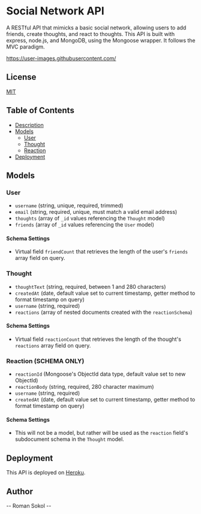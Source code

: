 # Social Network API

A RESTful API that mimicks a basic social network, allowing users to add friends, create thoughts, and react to thoughts. This API is built with express, node.js, and MongoDB, using the Mongoose wrapper. It follows the MVC paradigm.

https://user-images.githubusercontent.com/



## License

[MIT](https://opensource.org/licenses/MIT)

## Table of Contents

- [Description](#description)
- [Models](#models)
  - [User](#user)
  - [Thought](#thought)
  - [Reaction](#reaction)
- [Deployment](#deployment)

## Models

### User

- `username` (string, unique, required, trimmed)
- `email` (string, required, unique, must match a valid email address)
- `thoughts` (array of `_id` values referencing the `Thought` model)
- `friends` (array of `_id` values referencing the `User` model)

#### Schema Settings

- Virtual field `friendCount` that retrieves the length of the user's `friends` array field on query.

### Thought

- `thoughtText` (string, required, between 1 and 280 characters)
- `createdAt` (date, default value set to current timestamp, getter method to format timestamp on query)
- `username` (string, required)
- `reactions` (array of nested documents created with the `reactionSchema`)

#### Schema Settings

- Virtual field `reactionCount` that retrieves the length of the thought's `reactions` array field on query.

### Reaction (SCHEMA ONLY)

- `reactionId` (Mongoose's ObjectId data type, default value set to new ObjectId)
- `reactionBody` (string, required, 280 character maximum)
- `username` (string, required)
- `createdAt` (date, default value set to current timestamp, getter method to format timestamp on query)

#### Schema Settings

- This will not be a model, but rather will be used as the `reaction` field's subdocument schema in the `Thought` model.

## Deployment

This API is deployed on [Heroku](https://www.heroku.com/).

## Author

-- Roman Sokol --
